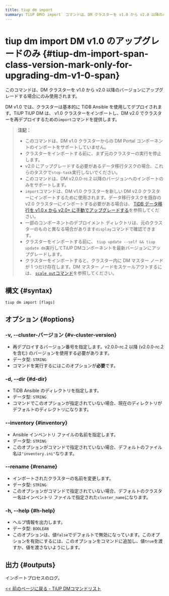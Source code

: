 ```yaml
---
title: tiup dm import
summary: TiUP DMの import` コマンドは、DM クラスターを v1.0 から v2.0 以降のバージョンにアップグレードするために使用されます。DM Portal コンポーネントを v1.0 クラスターからインポートすることはサポートされておらず、インポートする前に元のクラスターを停止する必要があります。このコマンドは、DM v2.0.0-rc.2 以降のバージョンへのインポートのみをサポートしており、DM v1.0 クラスターを新しい DM v2.0 クラスターにインポートするために使用できます。インポート後、クラスターには DM マスター ノードが 1 つだけ存在し、一部のコンポーネントのデプロイメント ディレクトリは元のクラスターのものと異なる場合があります。
---
```


# tiup dm import <span class="version-mark">DM v1.0 のアップグレードのみ</span> {#tiup-dm-import-span-class-version-mark-only-for-upgrading-dm-v1-0-span}

<Note>

このコマンドは、DM クラスターを v1.0 から v2.0 以降のバージョンにアップグレードする場合にのみ使用されます。

</Note>

DM v1.0 では、クラスターは基本的に TiDB Ansible を使用してデプロイされます。TiUP TiUP DM は、 v1.0 クラスターをインポートし、DM v2.0 でクラスターを再デプロイするための`import`コマンドを提供します。

> **注記：**
>
> -   このコマンドは、DM v1.0 クラスターからの DM Portal コンポーネントのインポートをサポートしていません。
> -   クラスターをインポートする前に、まず元のクラスターの実行を停止します。
> -   v2.0 にアップグレードする必要があるデータ移行タスクの場合、これらのタスクで`stop-task`実行しないでください。
> -   このコマンドは、DM v2.0.0-rc.2 以降のバージョンへのインポートのみをサポートします。
> -   `import`コマンドは、DM v1.0 クラスターを新しい DM v2.0 クラスターにインポートするために使用されます。データ移行タスクを既存の v2.0 クラスターにインポートする必要がある場合は、 [TiDB データ移行を v1.0.x から v2.0+ に手動でアップグレードする](/dm/manually-upgrade-dm-1.0-to-2.0.md)を参照してください。
> -   一部のコンポーネントのデプロイメント ディレクトリは、元のクラスターのものと異なる場合があります`display`コマンドで確認できます。
> -   クラスターをインポートする前に、 `tiup update --self && tiup update dm`実行してTiUP DMコンポーネントを最新バージョンにアップグレードします。
> -   クラスターをインポートすると、クラスター内に DM マスター ノードが 1 つだけ存在します。DM マスター ノードをスケールアウトするには、 [`scale out`コマンド](/tiup/tiup-component-dm-scale-out.md)を参照してください。

## 構文 {#syntax}

```shell
tiup dm import [flags]
```

## オプション {#options}

### -v, --cluster-バージョン {#v-cluster-version}

-   再デプロイするバージョン番号を指定します。v2.0.0-rc.2 以降 (v2.0.0-rc.2 を含む) のバージョンを使用する必要があります。
-   データ型: `STRING`
-   コマンドを実行するにはこのオプションが**必要**です。

### -d, --dir {#d-dir}

-   TiDB Ansible のディレクトリを指定します。
-   データ型: `STRING`
-   コマンドでこのオプションが指定されていない場合、現在のディレクトリがデフォルトのディレクトリになります。

### &#x20;--inventory {#inventory}

-   Ansible インベントリ ファイルの名前を指定します。
-   データ型: `STRING`
-   このオプションがコマンドで指定されていない場合、デフォルトのファイル名は`"inventory.ini"`なります。

### --rename {#rename}

-   インポートされたクラスターの名前を変更します。
-   データ型: `STRING`
-   このオプションがコマンドで指定されていない場合、デフォルトのクラスター名はインベントリ ファイルで指定された`cluster_name`になります。

### -h, --help {#h-help}

-   ヘルプ情報を出力します。
-   データ型: `BOOLEAN`
-   このオプションは、値`false`でデフォルトで無効になっています。このオプションを有効にするには、このオプションをコマンドに追加し、値`true`を渡すか、値を渡さないようにします。

## 出力 {#outputs}

インポートプロセスのログ。

[&lt;&lt; 前のページに戻る - TiUP DMコマンドリスト](/tiup/tiup-component-dm.md#command-list)
